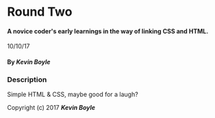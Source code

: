 # Round Two

#### A novice coder's early learnings in the way of linking CSS and HTML.  
10/10/17
#### By _**Kevin Boyle**_

### Description
Simple HTML & CSS, maybe good for a laugh?








Copyright (c) 2017 **_Kevin Boyle_**

